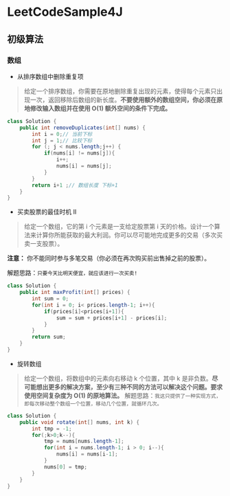 # LeetCodeSample4J
## 初级算法
### 数组
* 从排序数组中删除重复项
> 给定一个排序数组，你需要在原地删除重复出现的元素，使得每个元素只出现一次，返回移除后数组的新长度。**不要使用额外的数组空间，你必须在原地修改输入数组并在使用 O(1) 额外空间的条件下完成。**
```java 
class Solution {
    public int removeDuplicates(int[] nums) {
        int i = 0;// 当前下标
        int j = 1;// 比较下标
        for (; j < nums.length;j++) {
            if(nums[i] != nums[j]){
                i++;
                nums[i] = nums[j];
            }
        }
        return i+1 ;// 数组长度 下标+1
    }
}
```
* 买卖股票的最佳时机 II
> 给定一个数组，它的第 i 个元素是一支给定股票第 i 天的价格。设计一个算法来计算你所能获取的最大利润。你可以尽可能地完成更多的交易（多次买卖一支股票）。

**注意：** 你不能同时参与多笔交易（你必须在再次购买前出售掉之前的股票）。

解题思路：`只要今天比明天便宜，就应该进行一次买卖!`
```java
class Solution {
    public int maxProfit(int[] prices) {
        int sum = 0;
        for(int i = 0; i< prices.length-1; i++){
            if(prices[i]<prices[i+1]){
                sum = sum + prices[i+1] - prices[i];
            }
        }
        return sum;
    }
}
```
* 旋转数组
> 给定一个数组，将数组中的元素向右移动 k 个位置，其中 k 是非负数。**尽可能想出更多的解决方案，至少有三种不同的方法可以解决这个问题。要求使用空间复杂度为 O(1) 的原地算法。**
解题思路：`我这只提供了一种实现方式，即每次移动整个数组一个位置，移动几个位置，就循环几次。`
```java
class Solution {
    public void rotate(int[] nums, int k) {
        int tmp = -1;
        for(;k>0;k--){
            tmp = nums[nums.length-1];
            for(int i = nums.length-1; i > 0; i--){
                nums[i] = nums[i-1];
            }
            nums[0] = tmp;
        }
    }
}
```



